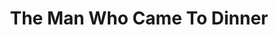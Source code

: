 ---
title: The Man Who Came To Dinner
year: 1973
opening_date: 1973-11-30
closing_date: 1973-12-15
layout: productions
featured_image: 
image_caption:
image_credit:
playbill:
category:
Theatre: Theatre Jacksonville
Venue: Little Theatre
cast:
  Mrs. Ernest W. Stanley: Peggy Gift
  Miss Preen: Terry McIntire
  Richard Stanley: Peter Peterson
  June Stanley: Cindy DeWees
  John: Jack Masters
  Sarah: Sabina Meyer
  Mrs. Dexter: Mary Coyle
  Mrs. McCutcheon: Nancy Kaye
  Mr. Stanley: Bill Harriman
  Maggie Cutler: Jill Hartley
  Dr. Bradley: Norman Howard
  Sheridan Whiteside: Jay Harder
  Harriet Stanley: Marion Conner
  Bert Jefferson: Allen Hall
  Professor Metz: George Durney
  Luncheon Guest:
    - George Spelvin
    - Harry Spelvin
    - Tom Spelvin
  Mr. Baker: Doug Thomas
  Expressman:
    - Bill Merwin
    - Steve Winemiller
  Lorraine Sheldon: Evelyn Nehl
  Sandy: David Sears
  Beverly Carlton: Tom Nehl
  Westcott: Tom Young
  Radio Technician:
    - Marcia Patch
    - Tom Corbett
  Choir:
    - Thersa Blatzer
    - Allison Bliss
    - Elise Bullock
    - Susan Bullock
    - Carol Draper
    - Rebecca Frisbie
    - Samantha Frisbie
    - Teresa Frisbie
    - Frances Hamilton
    - Letice Hanford
    - Sharon Hartidge
    - Ginny Pines
    - Stephanie Pines
    - Vicky Pines
    - Betsy Potterfield
    - Sara Pumphrey
    - Barbara Starfus
    - Cindy Starfus
    - Cherry Taylor
    - Lester Thompson
    - Conway West
    - Dardin Yerkes
    - Elizabeth Yerkes
    - Mary Yerkes
  Banjo: Gil Gimbel
  Deputy:
    - Jim Shaw
    - Russ Kirk
  Plainclothes Man: Ken Wittich
crew:
  Director: Robert Knowles
  Scene Design: Hal Henderson
  Stage Manager:
    - Tom Young
    - Steve Winemiller
  Lighting Technician: David West
  Costumes: Gert Berman
  Properties:
    - Laurie Kaden
    - Frances Bierbaum
    - Nellie Coyle
    - Mary Ellen Wofford
  Set Construction:
    - Brian Cooke
    - Jim Cortez
    - Nellie Coyle
    - Roy Coyle
    - Sally Crowe
    - Roslyn Dunn
    - Ernie Mastroianni
    - Carole Rapach
    - Barbara Stillson
    - Dale Stillson
    - David Stillson
    - Dwight Stillson
    - David West
    - Mary Ellen Wofford
  Publicity: Diane Somerville
  Box Office:
    - Mrs. William Dubow
    - Gert Berman
    - Pat Somers
orchestra:
external_links:
---
